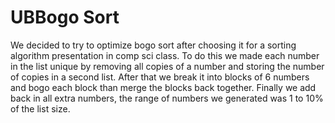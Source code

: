 # UBBogo Sort
We decided to try to optimize bogo sort after choosing it for a sorting algorithm presentation in comp sci class.
To do this we made each number in the list unique by removing all copies of a number and storing the number of copies in a second list.
After that we break it into blocks of 6 numbers and bogo each block than merge the blocks back together.
Finally we add back in all extra numbers, the range of numbers we generated was 1 to 10% of the list size.
